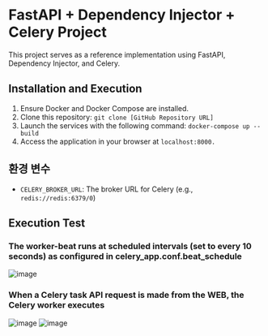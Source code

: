 # FastAPI + Dependency Injector + Celery Project

This project serves as a reference implementation using FastAPI, Dependency Injector, and Celery.

## Installation and Execution
1. Ensure Docker and Docker Compose are installed.
2. Clone this repository: `git clone [GitHub Repository URL]`
3. Launch the services with the following command: `docker-compose up --build`
4. Access the application in your browser at `localhost:8000.`

## 환경 변수
- `CELERY_BROKER_URL`: The broker URL for Celery (e.g.,` redis://redis:6379/0`)

## Execution Test
### The worker-beat runs at scheduled intervals (set to every 10 seconds) as configured in celery_app.conf.beat_schedule
![image](https://github.com/CHOJUNGHO96/FastApi-dependency_injector-Celery-Celery-beat/assets/61762674/4d8a7768-d08a-472c-ab9c-a6ab81726f78)

### When a Celery task API request is made from the WEB, the Celery worker executes
![image](https://github.com/CHOJUNGHO96/FastApi-dependency_injector-Celery-Celery-beat/assets/61762674/0da94425-e1ce-48d9-8b90-5f6c4bea25dd)
![image](https://github.com/CHOJUNGHO96/FastApi-dependency_injector-Celery-Celery-beat/assets/61762674/9c8bb460-7cfa-458b-8ae0-d9d1fc51ff95)

